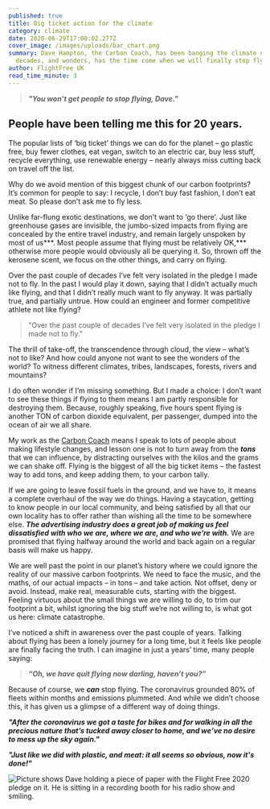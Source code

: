 ```yaml
---
published: true
title: Big ticket action for the climate
category: climate
date: 2020-06-29T17:00:02.277Z
cover_image: /images/uploads/bar_chart.png
summary: Dave Hampton, the Carbon Coach, has been banging the climate drum for
  decades, and wonders, has the time come when we will finally stop flying?
author: FlightFree UK
read_time_minute: 3
---
```

> ***"You won’t get people to stop flying, Dave."***

## People have been telling me this for 20 years. 

The popular lists of ‘big ticket’ things we can do for the planet – go plastic free, buy fewer clothes, eat vegan, switch to an electric car, buy less stuff, recycle everything, use renewable energy – nearly always miss cutting back on travel off the list.

Why do we avoid mention of this biggest chunk of our carbon footprints? It’s common for people to say: I recycle, I don’t buy fast fashion, I don’t eat meat. So please don’t ask me to fly less.

Unlike far-flung exotic destinations, we don’t want to ‘go there’. Just like greenhouse gases are invisible, the jumbo-sized impacts from flying are concealed by the entire travel industry, and remain largely unspoken by most of us***. Most people assume that flying must be relatively OK,*** otherwise more people would obviously all be querying it. So, thrown off the kerosene scent, we focus on the other things, and carry on flying.

Over the past couple of decades I’ve felt very isolated in the pledge I made not to fly. In the past I would play it down, saying that I didn’t actually much like flying, and that I didn’t really much want to fly anyway. It was partially true, and partially untrue. How could an engineer and former competitive athlete not like flying?

> "Over the past couple of decades I’ve felt very isolated in the pledge I made not to fly."

The thrill of take-off, the transcendence through cloud, the view – what’s not to like? And how could anyone not want to see the wonders of the world? To witness different climates, tribes, landscapes, forests, rivers and mountains?

I do often wonder if I’m missing something. But I made a choice: I don’t want to see these things if flying to them means I am partly responsible for destroying them. Because, roughly speaking, five hours spent flying is another TON of carbon dioxide equivalent, per passenger, dumped into the ocean of air we all share.

My work as the [Carbon Coach](http://www.carboncoach.com) means I speak to lots of people about making lifestyle changes, and lesson one is not to turn away from the ***tons*** that we can influence, by distracting ourselves with the kilos and the grams we can shake off. Flying is the biggest of all the big ticket items – the fastest way to add tons, and keep adding them, to your carbon tally.

If we are going to leave fossil fuels in the ground, and we have to, it means a complete overhaul of the way we do things. Having a staycation, getting to know people in our local community, and being satisfied by all that our own locality has to offer rather than wishing all the time to be somewhere else. ***The advertising industry does a great job of making us feel dissatisfied with who we are, where we are, and who we’re with.*** We are promised that flying halfway around the world and back again on a regular basis will make us happy. 

We are well past the point in our planet’s history where we could ignore the reality of our massive carbon footprints. We need to face the music, and the maths, of our actual impacts – in tons – and take action. Not offset, deny or avoid. Instead, make real, measurable cuts, starting with the biggest. Feeling virtuous about the small things we are willing to do, to trim our footprint a bit, whilst ignoring the big stuff we’re not willing to, is what got us here: climate catastrophe.

I’ve noticed a shift in awareness over the past couple of years. Talking about flying has been a lonely journey for a long time, but it feels like people are finally facing the truth. I can imagine in just a years’ time, many people saying:

> ***“Oh, we have quit flying now darling, haven’t you?”***

Because of course, we ***can*** stop flying. The coronavirus grounded 80% of fleets within months and emissions plummeted. And while we didn’t choose this, it has given us a glimpse of a different way of doing things.

***"After the coronavirus we got a taste for bikes and for walking in all the precious nature that’s tucked away closer to home, and we’ve no desire to mess up the sky again."***

***"Just like we did with plastic, and meat: it all seems so obvious, now it's done!"***

![Picture shows Dave holding a piece of paper with the Flight Free 2020 pledge on it. He is sitting in a recording booth for his radio show and smiling. ](/images/uploads/dave-at-marlow-fm.jpg "Dave presenting his regular show, 'Watt Next: All Things Being Eco', on Marlow FM")